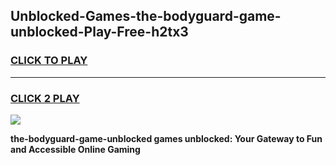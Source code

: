 
## Unblocked-Games-the-bodyguard-game-unblocked-Play-Free-h2tx3
<h3>
<a href="https://premium76.site?title=the-bodyguard-game-unblocked&ref=20A">CLICK TO PLAY</a></h3>
<hr>

<h3>
<a href="https://premium76.site?title=the-bodyguard-game-unblocked&ref=20A">CLICK 2 PLAY</a>
  
</h3>

<a href="https://premium76.site?title=the-bodyguard-game-unblocked&ref=20A"><img src="https://clearcache.store/games.png"></a>


**the-bodyguard-game-unblocked games unblocked: Your Gateway to Fun and Accessible Online Gaming**
